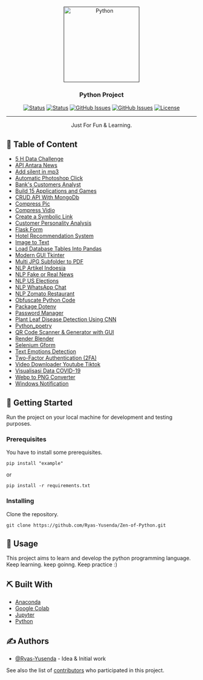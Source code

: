 <p align="center">
<a href="" rel="noopener">
<img width = 200px height = 200px src="https://upload.wikimedia.org/wikipedia/commons/thumb/c/c3/Python-logo-notext.svg/1200px-Python-logo-notext.svg.png" alt="Python"> </a>
</p>
<h3 align="center"> Python Project </h3>

<div align="center">

[![Status](https://img.shields.io/badge/status-active-success.svg)]()
[![Status](https://img.shields.io/github/commit-activity/m/Ryas-Yusenda/Zen-of-Python)](https://github.com/Ryas-Yusenda/Zen-of-Python/commits/main)
[![GitHub Issues](https://img.shields.io/github/repo-size/Ryas-Yusenda/Zen-of-Python)](https://github.com/Ryas-Yusenda/Zen-of-Python)
[![GitHub Issues](https://img.shields.io/github/languages/top/Ryas-Yusenda/Zen-of-Python?color=red)](https://github.com/Ryas-Yusenda/Zen-of-Python)
[![License](https://img.shields.io/badge/license-MIT-blue.svg)](LICENSE.md)

</div>

---

<p align="center"> Just For Fun & Learning.
<br> 
</p>

## 📝 Table of Content

- [5 H Data Challenge](https://github.com/Ryas-Yusenda/Zen-of-Python/tree/main/5%20H%20Data%20Challenge)
- [API Antara News](https://github.com/Ryas-Yusenda/Zen-of-Python/tree/main/API%20Antara%20News)
- [Add silent in mp3](https://github.com/Ryas-Yusenda/Zen-of-Python/tree/main/Add%20silent%20in%20mp3)
- [Automatic Photoshop Click](https://github.com/Ryas-Yusenda/Zen-of-Python/tree/main/Automatic%20Photoshop%20Click)
- [Bank's Customers Analyst](https://github.com/Ryas-Yusenda/Zen-of-Python/tree/main/Bank's%20Customers%20Analyst)
- [Build 15 Applications and Games](https://github.com/Ryas-Yusenda/Zen-of-Python/tree/main/Build%2015%20Applications%20and%20Games)
- [CRUD API With MongoDb](https://github.com/Ryas-Yusenda/Zen-of-Python/tree/main/CRUD%20API%20With%20MongoDb)
- [Compress Pic](https://github.com/Ryas-Yusenda/Zen-of-Python/tree/main/Compress%20Pic)
- [Compress Vidio](https://github.com/Ryas-Yusenda/Zen-of-Python/tree/main/Compress%20Vidio)
- [Create a Symbolic Link](https://github.com/Ryas-Yusenda/Zen-of-Python/tree/main/Create%20a%20Symbolic%20Link)
- [Customer Personality Analysis](https://github.com/Ryas-Yusenda/Zen-of-Python/tree/main/Customer%20Personality%20Analysis)
- [Flask Form](https://github.com/Ryas-Yusenda/Zen-of-Python/tree/main/Flask%20Form)
- [Hotel Recommendation System](https://github.com/Ryas-Yusenda/Zen-of-Python/tree/main/Hotel%20Recommendation%20System)
- [Image to Text](https://github.com/Ryas-Yusenda/Zen-of-Python/tree/main/Image%20to%20Text)
- [Load Database Tables Into Pandas](https://github.com/Ryas-Yusenda/Zen-of-Python/tree/main/Load%20Database%20Tables%20Into%20Pandas)
- [Modern GUI Tkinter](https://github.com/Ryas-Yusenda/Zen-of-Python/tree/main/Modern%20GUI%20Tkinter)
- [Multi JPG Subfolder to PDF](https://github.com/Ryas-Yusenda/Zen-of-Python/tree/main/Multi%20JPG%20Subfolder%20to%20PDF)
- [NLP Artikel Indoesia](https://github.com/Ryas-Yusenda/Zen-of-Python/tree/main/NLP%20Artikel%20Indoesia)
- [NLP Fake or Real News](https://github.com/Ryas-Yusenda/Zen-of-Python/tree/main/NLP%20Fake%20or%20Real%20News)
- [NLP US Elections](https://github.com/Ryas-Yusenda/Zen-of-Python/tree/main/NLP%20US%20Elections)
- [NLP WhatsApp Chat](https://github.com/Ryas-Yusenda/Zen-of-Python/tree/main/NLP%20WhatsApp%20Chat)
- [NLP Zomato Restaurant](https://github.com/Ryas-Yusenda/Zen-of-Python/tree/main/NLP%20Zomato%20Restaurant)
- [Obfuscate Python Code](https://github.com/Ryas-Yusenda/Zen-of-Python/tree/main/Obfuscate%20Python%20Code)
- [Package Dotenv](https://github.com/Ryas-Yusenda/Zen-of-Python/tree/main/Package%20Dotenv)
- [Password Manager](https://github.com/Ryas-Yusenda/Zen-of-Python/tree/main/Password%20Manager)
- [Plant Leaf Disease Detection Using CNN](https://github.com/Ryas-Yusenda/Zen-of-Python/tree/main/Plant%20Leaf%20Disease%20Detection%20Using%20CNN)
- [Python_poetry](https://github.com/Ryas-Yusenda/Zen-of-Python/tree/main/Python_poetry)
- [QR Code Scanner & Generator with GUI](https://github.com/Ryas-Yusenda/Zen-of-Python/tree/main/QR%20Code%20Scanner%20&%20Generator%20with%20GUI)
- [Render Blender](https://github.com/Ryas-Yusenda/Zen-of-Python/tree/main/Render%20Blender)
- [Selenium Gform](https://github.com/Ryas-Yusenda/Zen-of-Python/tree/main/Selenium%20Gform)
- [Text Emotions Detection](https://github.com/Ryas-Yusenda/Zen-of-Python/tree/main/Text%20Emotions%20Detection)
- [Two-Factor Authentication (2FA)](https://github.com/Ryas-Yusenda/Zen-of-Python/tree/main/Two-Factor%20Authentication%20(2FA))
- [Video Downloader Youtube Tiktok](https://github.com/Ryas-Yusenda/Zen-of-Python/tree/main/Video%20Downloader%20Youtube%20Tiktok)
- [Visualisasi Data COVID-19](https://github.com/Ryas-Yusenda/Zen-of-Python/tree/main/Visualisasi%20Data%20COVID-19)
- [Webp to PNG Converter](https://github.com/Ryas-Yusenda/Zen-of-Python/tree/main/Webp%20to%20PNG%20Converter)
- [Windows Notification](https://github.com/Ryas-Yusenda/Zen-of-Python/tree/main/Windows%20Notification)
## 🏁 Getting Started <a name="getting_started"></a>

Run the project on your local machine for development and testing purposes.

### Prerequisites

You have to install some prerequisites.

```
pip install "example"
```

or

```
pip install -r requirements.txt
```

### Installing

Clone the repository.

```
git clone https://github.com/Ryas-Yusenda/Zen-of-Python.git
```

## 🎈 Usage <a name="usage"></a>

This project aims to learn and develop the python programming language. Keep learning. keep goinng. Keep practice :)

## ⛏️ Built With <a name="tech_stack"></a>

- [Anaconda](https://www.anaconda.com/)
- [Google Colab](https://colab.research.google.com/)
- [Jupyter](https://jupyter.org/)
- [Python](https://www.python.org/)

## ✍️ Authors <a name="authors"></a>

- [@Ryas-Yusenda](https://github.com/Ryas-Yusenda) - Idea & Initial work

See also the list of [contributors](https://github.com/Ryas-Yusenda/Zen-of-Python/contributors)
who participated in this project.